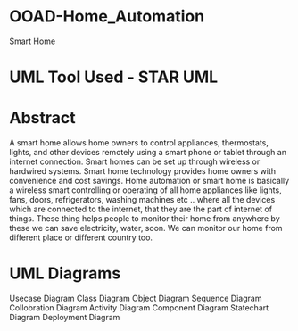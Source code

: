 # OOAD-Home_Automation
Smart Home
# UML Tool Used - STAR UML
# Abstract
A smart home allows home owners to control appliances, thermostats, lights, and other devices remotely using a smart phone or tablet through an internet connection. Smart homes can be set up through wireless or hardwired systems. Smart home technology provides home owners with convenience and cost savings. Home automation or smart home is basically a wireless smart controlling or operating of all home appliances like lights, fans, doors, refrigerators, washing machines etc .. where all the devices which are connected to the internet, that they are the part of internet of things. These thing helps people to monitor their home from anywhere by these we can save electricity, water, soon. We can monitor our home from different place or different country too.
# UML Diagrams
Usecase Diagram
Class Diagram
Object Diagram
Sequence Diagram
Collobration Diagram
Activity Diagram
Component Diagram
Statechart Diagram
Deployment Diagram


